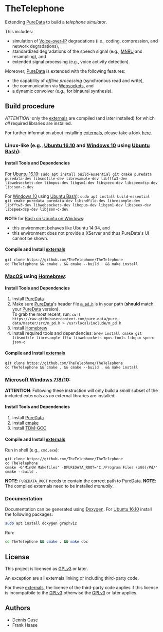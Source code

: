 TheTelephone
===

Extending [PureData](https://puredata.info/) to build a _telephone simulator_.

This includes:

* simulation of [Voice-over-IP](https://en.wikipedia.org/wiki/Voice_over_IP) degradations (i.e., coding, compression, and network degradations),
* standardized degradations of the speech signal (e.g., [MNRU](https://en.wikipedia.org/wiki/Modulated_Noise_Reference_Unit) and resampling), and
* extended signal processing (e.g., voice activity detection).

Moreover, [PureData](https://puredata.info/) is extended with the following features:

* the capability of _offline processing_ (synchronous read and write),
* the communication via [Websockets](https://en.wikipedia.org/wiki/WebSocket), and
* a dynamic convolver (e.g., for binaural synthesis).

Build procedure
---
_ATTENTION:_ only the [externals](http://pdstatic.iem.at/externals-HOWTO/) are compiled (and later installed) for which _all_ required libraries are installed.  

For further information about installing [externals](http://pdstatic.iem.at/externals-HOWTO/), please take a look [here](https://puredata.info/docs/faq/how-do-i-install-externals-and-help-files).


### Linux-like (e.g., [Ubuntu 16.10](http://releases.ubuntu.com/16.10/) and [Windows 10](https://www.microsoft.com/en-us/windows) using [Ubuntu Bash](https://msdn.microsoft.com/en-us/commandline/wsl/)):

#### Install Tools and Dependencies

For [Ubuntu 16.10](http://releases.ubuntu.com/16.10/):
`sudo apt install build-essential git cmake puredata puredata-dev libsndfile-dev libresample-dev libfftw3-dev libwebsockets-dev libopus-dev libgsm1-dev libspeex-dev libspeexdsp-dev libjson-c-dev`

For [Windows 10](https://www.microsoft.com/en-us/windows) using [Ubuntu Bash](https://msdn.microsoft.com/en-us/commandline/wsl/)):
`sudo apt install build-essential git cmake puredata puredata-dev libsndfile-dev libresample-dev libfftw3-dev libwebsockets-dev libopus-dev libgsm1-dev libspeex-dev libspeexdsp-dev libjson-c-dev`

__NOTE__ for [Bash on Ubuntu on Windows](https://msdn.microsoft.com/en-us/commandline/wsl/):  
* this environment behaves like Ubuntu 14.04, and
* this environment does not provide a XServer and thus PureData's UI cannot be shown.

#### Compile and Install [__externals__](http://pdstatic.iem.at/externals-HOWTO/)

```shell
git clone https://github.com/TheTelephone/TheTelephone
cd TheTelephone && cmake . && cmake --build . && make install
```

### [MacOS](www.apple.com/macos/) using [Homebrew](http://brew.sh):

#### Install Tools and Dependencies

1. Install [PureData](https://puredata.info/docs/faq/macosx)
2. Make sure [PureData](https://puredata.info/docs/faq/macosx)'s header file [`m_pd.h`](https://github.com/pure-data/pure-data/blob/master/src/m_pd.h) is in your path (__should__ match your [PureData](https://puredata.info/) version).  
To grab the most recent, run: `curl https://raw.githubusercontent.com/pure-data/pure-data/master/src/m_pd.h > /usr/local/include/m_pd.h`
3. Install [Homebrew](http://brew.sh)
4. Install required tools and dependencies: `brew install cmake git libsndfile libresample fftw libwebsockets opus-tools libgsm speex json-c`

#### Compile and Install [__externals__](http://pdstatic.iem.at/externals-HOWTO/)

```shell
git clone https://github.com/TheTelephone/TheTelephone
cd TheTelephone && cmake . && cmake --build . && make install
```

### [Microsoft Windows 7/8/10](https://de.wikipedia.org/wiki/Microsoft_Windows):

__ATTENTION__: Following these instruction will only build a _small_ subset of the included externals as _no_ external libraries are installed.

#### Install Tools and Dependencies

1. Install [PureData](https://puredata.info/)
2. Install [cmake](https://cmake.org/)
3. Install [TDM-GCC](http://tdm-gcc.tdragon.net)

#### Compile and Install [__externals__](http://pdstatic.iem.at/externals-HOWTO/)

Run in shell (e.g., `cmd.exe`):
```shell
git clone https://github.com/TheTelephone/TheTelephone
cd TheTelephone
cmake -G"MinGW Makefiles" -DPUREDATA_ROOT="C:/Program Files (x86)/Pd/"
cmake --build .
```

__NOTE__: `PUREDATA_ROOT` needs to contain the correct  path to PureData.
__NOTE__: The compiled externals need to be installed _manually_.

### Documentation

Documentation can be generated using [Doxygen](www.doxygen.org/).
For [Ubuntu 16.10](http://releases.ubuntu.com/16.10/) install the following packages:
```bash
sudo apt install doxygen graphviz
```

Run:
```bash
cd TheTelephone && cmake . && make doc
```

License
---
This project is licensed as [GPLv3](http://www.gnu.org/licenses/gpl-3.0.txt) or later.

An exception are all externals linking or including third-party code.

For these [externals](http://pdstatic.iem.at/externals-HOWTO/), the license of the third-party code applies if this license is incompatbile to the [GPLv3](http://www.gnu.org/licenses/gpl-3.0.txt) otherwise the [GPLv3](http://www.gnu.org/licenses/gpl-3.0.txt) or later applies.

Authors
---
* Dennis Guse
* Frank Haase
